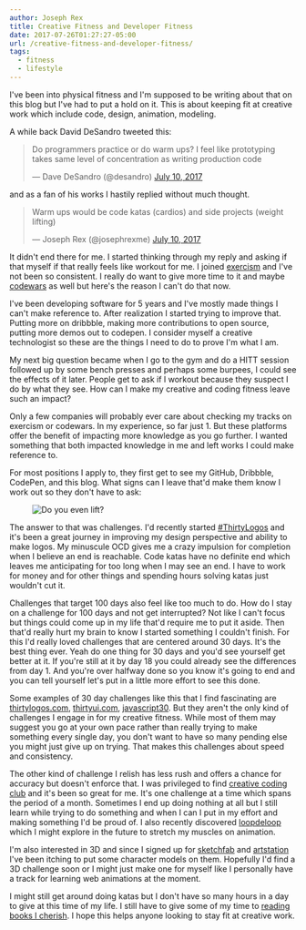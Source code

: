 ```yaml
---
author: Joseph Rex
title: Creative Fitness and Developer Fitness
date: 2017-07-26T01:27:27-05:00
url: /creative-fitness-and-developer-fitness/
tags:
  - fitness
  - lifestyle
---
```


I've been into physical fitness and I'm supposed to be writing about that on this blog but I've had to put a hold on it. This is about keeping fit at creative work which include code, design, animation, modeling.
<!--more-->

A while back David DeSandro tweeted this:

<blockquote class="twitter-tweet" data-lang="en"><p lang="en" dir="ltr">Do programmers practice or do warm ups? I feel like prototyping takes same level of concentration as writing production code</p>&mdash; Dave DeSandro (@desandro) <a href="https://twitter.com/desandro/status/884500750348554240">July 10, 2017</a></blockquote> <script async src="//platform.twitter.com/widgets.js" charset="utf-8"></script></p>

and as a fan of his works I hastily replied without much thought.

<blockquote class="twitter-tweet" data-lang="en"><p lang="en" dir="ltr">Warm ups would be code katas (cardios) and side projects (weight lifting)</p>&mdash; Joseph Rex (@josephrexme) <a href="https://twitter.com/josephrexme/status/884501159129624577">July 10, 2017</a></blockquote> <script async src="//platform.twitter.com/widgets.js" charset="utf-8"></script>

It didn't end there for me. I started thinking through my reply and asking if that myself if that really feels like workout for me. I joined [exercism][1] and I've not been so consistent. I really do want to give more time to it and maybe [codewars][2] as well but here's the reason I can't do that now.

I've been developing software for 5 years and I've mostly made things I can't make reference to. After realization I started trying to improve that. Putting more on dribbble, making more contributions to open source, putting more demos out to codepen. I consider myself a creative technologist so these are the things I need to do to prove I'm what I am.

My next big question became when I go to the gym and do a HITT session followed up by some bench presses and perhaps some burpees, I could see the effects of it later. People get to ask if I workout because they suspect I do by what they see. How can I make my creative and coding fitness leave such an impact?

Only a few companies will probably ever care about checking my tracks on exercism or codewars. In my experience, so far just 1. But these platforms offer the benefit of impacting more knowledge as you go further. I wanted something that both impacted knowledge in me and left works I could make reference to.

For most positions I apply to, they first get to see my GitHub, Dribbble, CodePen, and this blog. What signs can I leave that'd make them know I work out so they don't have to ask:

<figure>
<img class="image" src="https://res.cloudinary.com/strich/image/upload/v1501047728/do_you_even_lift_q33p7q.jpg" alt="Do you even lift?">
</figure>

The answer to that was challenges. I'd recently started [#ThirtyLogos][3] and it's been a great journey in improving my design perspective and ability to make logos. My minuscule OCD gives me a  crazy impulsion for completion when I believe an end is reachable. Code katas have no definite end which leaves me anticipating for too long when I may see an end. I have to work for money and for other things and spending hours solving katas just wouldn't cut it.

Challenges that target 100 days also feel like too much to do. How do I stay on a challenge for 100 days and not get interrupted? Not like I can't focus but things could come up in my life that'd require me to put it aside. Then that'd really hurt my brain to know I started something I couldn't finish. For this I'd really loved challenges that are centered around 30 days. It's the best thing ever. Yeah do one thing for 30 days and you'd see yourself get better at it. If you're still at it by day 18 you could already see the differences from day 1. And you're over halfway done so you know it's going to end and you can tell yourself let's put in a little more effort to see this done.

Some examples of 30 day challenges like this that I find fascinating are [thirtylogos.com][4], [thirtyui.com][5], [javascript30][6]. But they aren't the only kind of challenges I engage in for my creative fitness. While most of them may suggest you go at your own pace rather than really trying to make something every single day, you don't want to have so many pending else you might just give up on trying. That makes this challenges about speed and consistency.

The other kind of challenge I relish has less rush and offers a chance for accuracy but doesn't enforce that. I was privileged to find [creative coding club][7] and it's been so great for me. It's one challenge at a time which spans the period of a month. Sometimes I end up doing nothing at all but I still learn while trying to do something and when I can I put in my effort and making something I'd be proud of. I also recently discovered [loopdeloop][8] which I might explore in the future to stretch my muscles on animation.

I'm also interested in 3D and since I signed up for [sketchfab][9] and [artstation][10] I've been itching to put some character models on them. Hopefully I'd find a 3D challenge soon or I might just make one for myself like I personally have a track for learning web animations at the moment.

I might still get around doing katas but I don't have so many hours in a day to give at this time of my life. I still have to give some of my time to [reading books I cherish][11]. I hope this helps anyone looking to stay fit at creative work.

[1]: https://exercism.io
[2]: https://www.codewars.com
[3]: https://dribbble.com/josephrexme/tags/thirtylogos
[4]: http://thirtylogos.com
[5]: http://www.thirtyui.com
[6]: https://javascript30.com
[7]: http://www.creativecoding.club
[8]: http://www.loopdeloop.org
[9]: https://sketchfab.com
[10]: https://www.artstation.com
[11]: /reading-list
